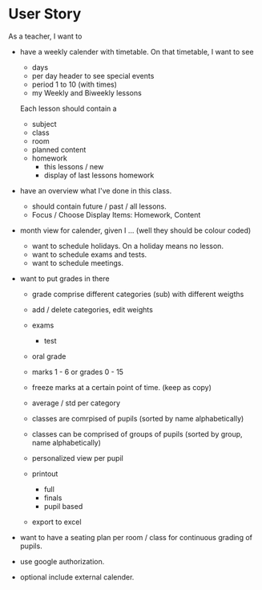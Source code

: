 # User Story

As a teacher, I want to 
- have a weekly calender with timetable.
  On that timetable, I want to see
    - days
    - per day header to see special events
    - period 1 to 10 (with times)
    - my Weekly and Biweekly lessons


    Each lesson should contain a
    - subject
    - class
    - room
    - planned content
    - homework 
        - this lessons / new
        - display of last lessons homework

- have an overview what I've done in this class.
   - should contain future / past / all lessons.
   - Focus / Choose Display Items: Homework, Content

- month view for calender, given I ... (well they should be colour coded)
    - want to schedule holidays. On a holiday means no lesson.
    - want to schedule exams and tests.
    - want to schedule meetings.

- want to put grades in there
    - grade comprise different categories (sub) with different weigths
    - add / delete categories, edit weights
    - exams
        - test
    - oral grade
    - marks 1 - 6 or grades 0 - 15
    - freeze marks at a certain point of time. 
        (keep as copy)

    - average / std per category 
    - classes are comrpised of pupils (sorted by name alphabetically)
    - classes can be comprised of groups of pupils (sorted by group, name alphabetically)

    - personalized view per pupil
    - printout
        - full
        - finals
        - pupil based
    - export to excel

- want to have a seating plan per room / class for continuous grading of pupils.

- use google authorization.
- optional include external calender.
